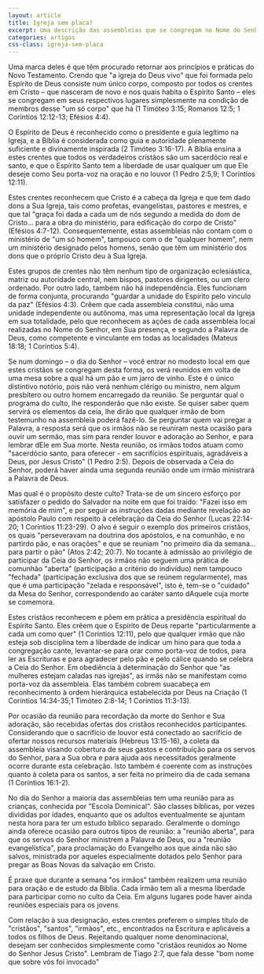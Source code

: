 ```yaml
---
layout: article
title: Igreja sem placa?
excerpt: Uma descrição das assembleias que se congregam no Nome do Senhor Jesus Cristo, na condição de membros do Corpo de Cristo (e não de uma denominação).
categories: artigos
css-class: igreja-sem-placa
---
```



<p>Uma marca deles é que têm procurado retornar aos princípios e práticas do Novo Testamento. Crendo que "a igreja do Deus vivo" que foi formada pelo Espírito de Deus consiste num único corpo, composto por todos os crentes em Cristo – que nasceram de novo e nos quais habita o Espírito Santo – eles se congregam em seus respectivos lugares simplesmente na condição de membros desse "um só corpo" que há (1 Timóteo 3:15; Romanos 12:5; 1 Coríntios 12:12-13; Efésios 4:4).</p>

<p>O Espírito de Deus é reconhecido como o presidente e guia legítimo na Igreja, e a Bíblia é considerada como guia e autoridade plenamente suficiente e divinamente inspirada (2 Timóteo 3:16-17). A Bíblia ensina a estes crentes que todos os verdadeiros cristãos são um sacerdócio real e santo, e que o Espírito Santo tem a liberdade de usar qualquer um que Ele deseje como Seu porta-voz na oração e no louvor (1 Pedro 2:5,9; 1 Coríntios 12:11).</p>

<p>Estes crentes reconhecem que Cristo é a cabeça da Igreja e que tem dado dons a Sua Igreja, tais como profetas, evangelistas, pastores e mestres, e que tal "graça foi dada a cada um de nós segundo a medida do dom de Cristo... para a obra do ministério, para edificação do corpo de Cristo" (Efésios 4:7-12). Consequentemente, estas assembleias não contam com o ministério de "um só homem", tampouco com o de "qualquer homem", nem um ministério designado pelos homens, senão que têm um ministério dos dons que o próprio Cristo deu à Sua Igreja.</p>

<p>Estes grupos de crentes não têm nenhum tipo de organização eclesiástica, matriz ou autoridade central, nem bispos, pastores dirigentes, ou um clero ordenado. Por outro lado, também não há independência. Eles funcionam de forma conjunta, procurando "guardar a unidade do Espírito pelo vínculo da paz" (Efésios 4:3). Crêem que cada assembleia constitui, não uma unidade independente ou autônoma, mas uma representação local da Igreja em sua totalidade, pelo que reconhecem as ações de cada assembleia local realizadas no Nome do Senhor, em Sua presença, e segundo a Palavra de Deus, como competente e vinculante em todas as localidades (Mateus 18:18; 1 Coríntios 5:4).</p>

<p>Se num domingo – o dia do Senhor – você entrar no modesto local em que estes cristãos se congregam desta forma, os verá reunidos em volta de uma mesa sobre a qual há um pão e um jarro de vinho. Este é o único distintivo notório, pois não verá nenhum clérigo ou ministro, nem algum presbítero ou outro homem encarregado da reunião. Se perguntar qual o programa do culto, lhe responderão que não existe. Se quiser saber quem servirá os elementos da ceia, lhe dirão que qualquer irmão de bom testemunho na assembleia poderá fazê-lo. Se perguntar quem vai pregar a Palavra, a resposta será que os irmãos não se reuniram nesta ocasião para ouvir um sermão, mas sim para render louvor e adoração ao Senhor, e para lembrar dEle em Sua morte. Nesta reunião, os irmãos todos atuam como "sacerdócio santo, para oferecer - em sacrifícios espirituais, agradáveis a Deus, por Jesus Cristo" (1 Pedro 2:5). Depois de observada a Ceia do Senhor, poderá haver ainda uma segunda reunião onde um irmão ministrará a Palavra de Deus.</p>

<p>Mas qual é o propósito deste culto? Trata-se de um sincero esforço por satisfazer o pedido do Salvador na noite em que foi traído: "Fazei isso em memória de mim", e por seguir as instruções dadas mediante revelação ao apóstolo Paulo com respeito à celebração da Ceia do Senhor (Lucas 22:14-20; 1 Coríntios 11:23-29). O alvo é seguir o exemplo dos primeiros cristãos, os quais "perseveravam na doutrina dos apóstolos, e na comunhão, e no partirdo pão, e nas orações" e que se reuniam "no primeiro dia da semana... para partir o pão" (Atos 2:42; 20:7). No tocante à admissão ao privilégio de participar da Ceia do Senhor, os irmãos não seguem uma prática de comunhão "aberta" (participação a critério do indivíduo) nem tampouco "fechada" (participação exclusiva dos que se reúnem regularmente), mas que é uma participação "zelada e responsável", isto é, tem-se o "cuidado" da Mesa do Senhor, correspondendo ao caráter santo dAquele cuja morte se comemora.</p>

<p>Estes cristãos reconhecem e põem em prática a presidência espiritual do Espírito Santo. Eles crêem que o Espírito de Deus reparte "particularmente a cada um como quer" (1 Coríntios 12:11), pelo que qualquer irmão que não esteja sob disciplina tem a liberdade de indicar um hino para que toda a congregação cante, levantar-se para orar como porta-voz de todos, para ler as Escrituras e para agradecer pelo pão e pelo cálice quando se celebra a Ceia do Senhor. Em obediência à determinação do Senhor que "as mulheres estejam caladas nas igrejas", as irmãs não se manifestam como porta-voz da assembleia. Elas também cobrem suacabeça em reconhecimento à ordem hierárquica estabelecida por Deus na Criação (1 Coríntios 14:34-35;1 Timóteo 2:8-14; 1 Coríntios 11:3-13). </p>

<p>Por ocasião da reunião para recordação da morte do Senhor e Sua adoração, são recebidas ofertas dos cristãos reconhecidos participantes. Considerando que o sacrifício de louvor está conectado ao sacrifício de ofertar nossos recursos materiais (Hebreus 13:15-16), a coleta da assembleia visando cobertura de seus gastos e contribuição para os servos do Senhor, para a Sua obra e para ajuda aos necessitados geralmente ocorre durante esta celebração. Isto também é coerente com as instruções quanto à coleta para os santos, a ser feita no primeiro dia de cada semana (1 Coríntios 16:1-2). </p>

<p>No dia do Senhor a maioria das assembleias tem uma reunião para as crianças, conhecida por "Escola Dominical". São classes bíblicas, por vezes divididas por idades, enquanto que os adultos eventualmente se ajuntam nesta hora para ter um estudo bíblico separado. Geralmente o domingo ainda oferece ocasião para outros tipos de reunião: a "reunião aberta", para que os servos do Senhor ministrem a Palavra de Deus, ou a "reunião evangelística", para proclamação do Evangelho aos que ainda não são salvos, ministrada por aqueles especialmente dotados pelo Senhor para pregar as Boas Novas da salvação em Cristo.</p>

<p>É praxe que durante a semana "os irmãos" também realizem uma reunião para oração e de estudo da Bíblia. Cada irmão tem ali a mesma liberdade para participar como no culto da Ceia. Em alguns lugares pode haver ainda reuniões especiais para os jovens.</p>

<p>Com relação à sua designação, estes crentes preferem o simples título de "cristãos", "santos", "irmãos", etc., encontrados na Escritura e aplicáveis a todos os filhos de Deus. Rejeitando qualquer nome denominacional, desejam ser conhecidos simplesmente como "cristãos reunidos ao Nome do Senhor Jesus Cristo". Lembram de Tiago 2:7, que fala desse "bom nome que sobre vós foi invocado"</p>
